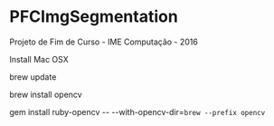 # PFCImgSegmentation
Projeto de Fim de Curso - IME Computação - 2016

Install Mac OSX

brew update

brew install opencv

gem install ruby-opencv -- --with-opencv-dir=`brew --prefix opencv`
